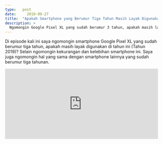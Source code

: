 ```yaml
---
type:   post
date:	  2019-09-27
title:  "Apakah Smartphone yang Berumur Tiga Tahun Masih Layak Digunakan?"
description: >
  Ngomongin Google Pixel XL yang sudah berumur 3 tahun, apakah masih layak digunakan di tahun 2019? Dan juga ngomongin kelebihan dan kekurangan smartphone lainnya yang sudah berumur.
---
```


Di episode kali ini saya ngomongin smartphone Google Pixel XL yang sudah berumur tiga tahun, apakah masih layak digunakan di tahun ini (Tahun 2019)? Selain ngomongin kekurangan dan kelebihan smartphone ini. Saya juga ngomongin hal yang sama dengan smartphone lainnya yang sudah berumur tiga tahunan. 

<iframe src="https://open.spotify.com/embed-podcast/episode/5Ose5kCVjfqWqRxZd3A03E" width="100%" height="232" frameborder="0" allowtransparency="true" allow="encrypted-media"></iframe>